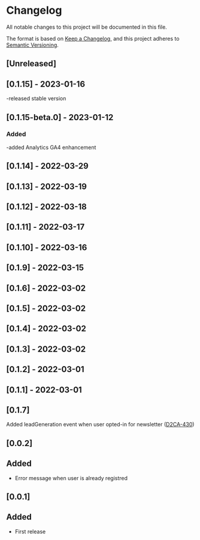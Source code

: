 # Changelog

All notable changes to this project will be documented in this file.

The format is based on [Keep a Changelog](https://keepachangelog.com/en/1.0.0/),
and this project adheres to [Semantic Versioning](https://semver.org/spec/v2.0.0.html).

## [Unreleased]

## [0.1.15] - 2023-01-16
-released stable version

## [0.1.15-beta.0] - 2023-01-12
### Added
-added Analytics GA4 enhancement

## [0.1.14] - 2022-03-29

## [0.1.13] - 2022-03-19

## [0.1.12] - 2022-03-18

## [0.1.11] - 2022-03-17

## [0.1.10] - 2022-03-16

## [0.1.9] - 2022-03-15

## [0.1.6] - 2022-03-02

## [0.1.5] - 2022-03-02

## [0.1.4] - 2022-03-02

## [0.1.3] - 2022-03-02

## [0.1.2] - 2022-03-01

## [0.1.1] - 2022-03-01

## [0.1.7]
Added leadGeneration event when user opted-in for newsletter ([D2CA-430](https://whirlpoolgtm.atlassian.net/browse/D2CA-430))

## [0.0.2]
## Added
- Error message when user is already registred
## [0.0.1]
## Added
- First release